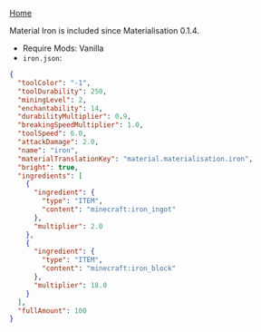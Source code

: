 [Home](https://shedaniel.me/MaterialisationData/)

Material Iron is included since Materialisation 0.1.4.
- Require Mods: Vanilla
- `iron.json`:
```json
{
  "toolColor": "-1",
  "toolDurability": 250,
  "miningLevel": 2,
  "enchantability": 14,
  "durabilityMultiplier": 0.9,
  "breakingSpeedMultiplier": 1.0,
  "toolSpeed": 6.0,
  "attackDamage": 2.0,
  "name": "iron",
  "materialTranslationKey": "material.materialisation.iron",
  "bright": true,
  "ingredients": [
    {
      "ingredient": {
        "type": "ITEM",
        "content": "minecraft:iron_ingot"
      },
      "multiplier": 2.0
    },
    {
      "ingredient": {
        "type": "ITEM",
        "content": "minecraft:iron_block"
      },
      "multiplier": 18.0
    }
  ],
  "fullAmount": 100
}
```
